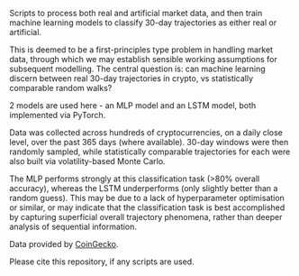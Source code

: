 Scripts to process both real and artificial market data, and then train machine learning models to classify 30-day trajectories as either real or artificial.

This is deemed to be a first-principles type problem in handling market data, through which we may establish sensible working assumptions for subsequent modelling. The central question is: can machine learning discern between real 30-day trajectories in crypto, vs statistically comparable random walks?

2 models are used here - an MLP model and an LSTM model, both implemented via PyTorch.

Data was collected across hundreds of cryptocurrencies, on a daily close level, over the past 365 days (where available). 30-day windows were then randomly sampled, while statistically comparable trajectories for each were also built via volatility-based Monte Carlo.

The MLP performs strongly at this classification task (>80% overall accuracy), whereas the LSTM underperforms (only slightly better than a random guess). This may be due to a lack of hyperparameter optimisation or similar, or may indicate that the classification task is best accomplished by capturing superficial overall trajectory phenomena, rather than deeper analysis of sequential information.

Data provided by [CoinGecko](https://www.coingecko.com/).

Please cite this repository, if any scripts are used.
